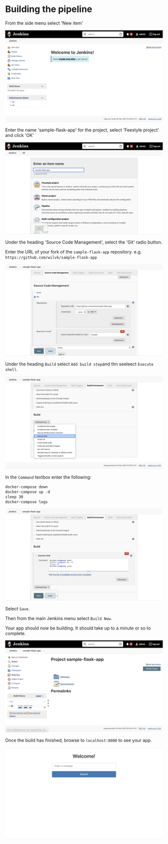 # Building the pipeline

From the side menu select 'New item'

![](images/8.png)

Enter the name 'sample-flask-app' for the project, select 'Feestyle project' and click 'OK'

![](images/9.png)

Under the heading 'Source Code Management', select the 'Git' radio button.

Enter the URL of your fork of the `sample-flask-app` repository. e.g. `https://github.com/wilvk/sample-flask-app`

![](images/11.png)

Under the heading `Build` select `Add build step`and thn seeleect `Execute shell`.

![](images/12.png)

In the `Command` textbox enter the following:

```
docker-compose down
docker-compose up -d
sleep 30
docker-compose logs
```

![](images/13.png)

Select `Save`.

Then from the main Jenkins menu select `Build Now`.

Your app should now be building. It should take up to a minute or so to complete.

![](images/14.png)

Once the build has finished, browse to `localhost:8000` to see your app.

![](images/15.png)
